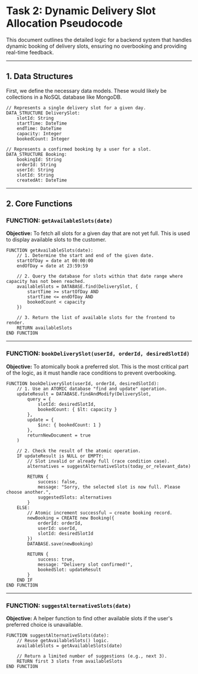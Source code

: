 # Task 2: Dynamic Delivery Slot Allocation Pseudocode

This document outlines the detailed logic for a backend system that handles dynamic booking of delivery slots, ensuring no overbooking and providing real-time feedback.

---

## 1. Data Structures

First, we define the necessary data models. These would likely be collections in a NoSQL database like MongoDB.

```pseudocode
// Represents a single delivery slot for a given day.
DATA_STRUCTURE DeliverySlot:
    slotId: String
    startTime: DateTime
    endTime: DateTime
    capacity: Integer
    bookedCount: Integer

// Represents a confirmed booking by a user for a slot.
DATA_STRUCTURE Booking:
    bookingId: String
    orderId: String
    userId: String
    slotId: String
    createdAt: DateTime
```

---

## 2. Core Functions

### FUNCTION: `getAvailableSlots(date)`

**Objective:** To fetch all slots for a given day that are not yet full. This is used to display available slots to the customer.

```pseudocode
FUNCTION getAvailableSlots(date):
    // 1. Determine the start and end of the given date.
    startOfDay = date at 00:00:00
    endOfDay = date at 23:59:59

    // 2. Query the database for slots within that date range where capacity has not been reached.
    availableSlots = DATABASE.find(DeliverySlot, {
        startTime >= startOfDay AND
        startTime <= endOfDay AND
        bookedCount < capacity
    })

    // 3. Return the list of available slots for the frontend to render.
    RETURN availableSlots
END FUNCTION
```

---

### FUNCTION: `bookDeliverySlot(userId, orderId, desiredSlotId)`

**Objective:** To atomically book a preferred slot. This is the most critical part of the logic, as it must handle race conditions to prevent overbooking.

```pseudocode
FUNCTION bookDeliverySlot(userId, orderId, desiredSlotId):
    // 1. Use an ATOMIC database "find and update" operation.
    updateResult = DATABASE.findAndModify(DeliverySlot,
        query = {
            slotId: desiredSlotId,
            bookedCount: { $lt: capacity }
        },
        update = {
            $inc: { bookedCount: 1 }
        },
        returnNewDocument = true
    )

    // 2. Check the result of the atomic operation.
    IF updateResult is NULL or EMPTY:
        // Slot invalid or already full (race condition case).
        alternatives = suggestAlternativeSlots(today_or_relevant_date)

        RETURN {
            success: false,
            message: "Sorry, the selected slot is now full. Please choose another.",
            suggestedSlots: alternatives
        }
    ELSE:
        // Atomic increment successful → create booking record.
        newBooking = CREATE new Booking({
            orderId: orderId,
            userId: userId,
            slotId: desiredSlotId
        })
        DATABASE.save(newBooking)

        RETURN {
            success: true,
            message: "Delivery slot confirmed!",
            bookedSlot: updateResult
        }
    END IF
END FUNCTION
```

---

### FUNCTION: `suggestAlternativeSlots(date)`

**Objective:** A helper function to find other available slots if the user's preferred choice is unavailable.

```pseudocode
FUNCTION suggestAlternativeSlots(date):
    // Reuse getAvailableSlots() logic.
    availableSlots = getAvailableSlots(date)

    // Return a limited number of suggestions (e.g., next 3).
    RETURN first 3 slots from availableSlots
END FUNCTION
```
